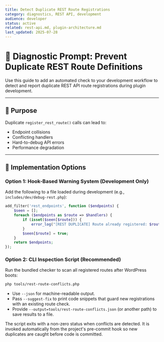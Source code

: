 ```yaml
---
title: Detect Duplicate REST Route Registrations
category: diagnostics, REST API, development
audience: developer
status: active
related: rest-api.md, plugin-architecture.md
last_updated: 2025-07-28
---
```


# 🚨 Diagnostic Prompt: Prevent Duplicate REST Route Definitions

Use this guide to add an automated check to your development workflow to detect and report duplicate REST API route registrations during plugin development.

---

## 🎯 Purpose

Duplicate `register_rest_route()` calls can lead to:

- Endpoint collisions
- Conflicting handlers
- Hard-to-debug API errors
- Performance degradation

---

## 🧰 Implementation Options

### Option 1: Hook-Based Warning System (Development Only)

Add the following to a file loaded during development (e.g., `includes/dev/debug-rest.php`):

```php
add_filter('rest_endpoints', function ($endpoints) {
    $seen = [];
    foreach ($endpoints as $route => $handlers) {
        if (isset($seen[$route])) {
            error_log("[REST DUPLICATE] Route already registered: $route");
        }
        $seen[$route] = true;
    }
    return $endpoints;
});
```

### Option 2: CLI Inspection Script (Recommended)

Run the bundled checker to scan all registered routes after WordPress boots:

```bash
php tools/rest-route-conflicts.php
```

- Use `--json` for machine-readable output.
- Pass `--suggest-fix` to print code snippets that guard new registrations with an existing route check.
- Provide `--output=tools/rest-route-conflicts.json` (or another path) to save results to a file.

The script exits with a non-zero status when conflicts are detected. It is invoked automatically from the project's pre-commit hook so new duplicates are caught before code is committed.
